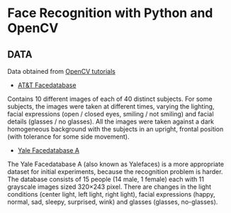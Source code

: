 # Face Recognition with Python and OpenCV

## DATA
Data obtained from [OpenCV tutorials](https://docs.opencv.org/3.4/da/d60/tutorial_face_main.html)
- [AT&T Facedatabase](http://www.cl.cam.ac.uk/research/dtg/attarchive/facedatabase.html)

Contains 10 different images of each of 40 distinct subjects. For some subjects, the images were taken at different times, varying the lighting, facial expressions (open / closed eyes, smiling / not smiling) and facial details (glasses / no glasses). All the images were taken against a dark homogeneous background with the subjects in an upright, frontal position (with tolerance for some side movement).

- [Yale Facedatabase A](http://vision.ucsd.edu/content/yale-face-database)

The Yale Facedatabase A (also known as Yalefaces) is a more appropriate dataset for initial experiments, because the recognition problem is harder. The database consists of 15 people (14 male, 1 female) each with 11 grayscale images sized 320×243 pixel. There are changes in the light conditions (center light, left light, right light), facial expressions (happy, normal, sad, sleepy, surprised, wink) and glasses (glasses, no-glasses).
